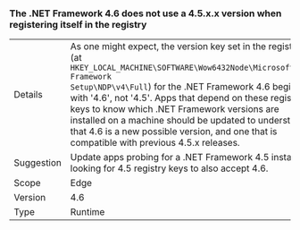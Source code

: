 ### The .NET Framework 4.6 does not use a 4.5.x.x version when registering itself in the registry

|   |   |
|---|---|
|Details|As one might expect, the version key set in the registry (at <code>HKEY_LOCAL_MACHINE\SOFTWARE\Wow6432Node\Microsoft\NET Framework Setup\NDP\v4\Full</code>) for the .NET Framework 4.6 begins with '4.6', not '4.5'. Apps that depend on these registry keys to know which .NET Framework versions are installed on a machine should be updated to understand that 4.6 is a new possible version, and one that is compatible with previous 4.5.x releases.|
|Suggestion|Update apps probing for a .NET Framework 4.5 install by looking for 4.5 registry keys to also accept 4.6.|
|Scope|Edge|
|Version|4.6|
|Type|Runtime|
